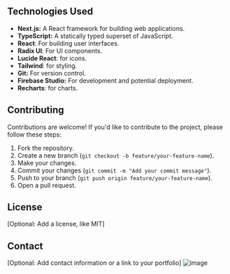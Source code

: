 ## Technologies Used

*   **Next.js:** A React framework for building web applications.
*   **TypeScript:** A statically typed superset of JavaScript.
*   **React**: For building user interfaces.
* **Radix UI**: For UI components.
* **Lucide React**: for icons.
* **Tailwind**: for styling.
*   **Git:** For version control.
*   **Firebase Studio:** For development and potential deployment.
*   **Recharts**: for charts.

## Contributing

Contributions are welcome! If you'd like to contribute to the project, please follow these steps:

1.  Fork the repository.
2.  Create a new branch (`git checkout -b feature/your-feature-name`).
3.  Make your changes.
4.  Commit your changes (`git commit -m "Add your commit message"`).
5.  Push to your branch (`git push origin feature/your-feature-name`).
6.  Open a pull request.

## License

[Optional: Add a license, like MIT]

## Contact

[Optional: Add contact information or a link to your portfolio]
![image](https://github.com/user-attachments/assets/56ced7f0-080e-4da1-b41c-a9bf35b9d25b)
